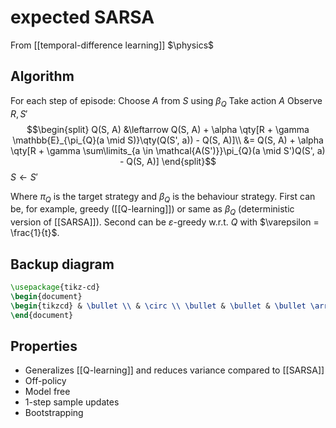 # expected SARSA
From [[temporal-difference learning]]
$\physics$
## Algorithm
For each step of episode:
	Choose $A$ from $S$ using $\beta_{Q}$
	Take action $A$
	Observe $R, S'$
	$$\begin{split}
	Q(S, A) &\leftarrow Q(S, A) + \alpha \qty[R + \gamma \mathbb{E}_{\pi_{Q}(a \mid S)}\qty(Q(S', a)) - Q(S, A)]\\
	&=  Q(S, A) + \alpha \qty[R + \gamma \sum\limits_{a \in \mathcal{A(S')}}\pi_{Q}(a \mid S')Q(S', a) - Q(S, A)]
	\end{split}$$
	$S \leftarrow S'$

Where $\pi_{Q}$ is the target strategy and $\beta_{Q}$ is the behaviour strategy. First can be, for example, greedy ([[Q-learning]]) or same as $\beta_{Q}$ (deterministic version of [[SARSA]]). Second can be $\varepsilon$-greedy w.r.t. $Q$ with $\varepsilon = \frac{1}{t}$.

## Backup diagram
```tikz
\usepackage{tikz-cd}
\begin{document}
\begin{tikzcd} & \bullet \\ & \circ \\ \bullet & \bullet & \bullet \arrow[from=1-2, to=2-2] \arrow[""{name=0, anchor=center, inner sep=0}, from=2-2, to=3-1] \arrow[""{name=1, anchor=center, inner sep=0}, from=2-2, to=3-2] \arrow[""{name=2, anchor=center, inner sep=0}, from=2-2, to=3-3] \end{tikzcd}
\end{document}
```

## Properties
- Generalizes [[Q-learning]] and reduces variance compared to [[SARSA]]
- Off-policy
- Model free
- $1$-step sample updates
- Bootstrapping